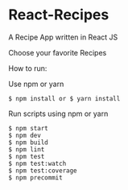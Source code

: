 # React-Recipes

A Recipe App written in React JS 

Choose your favorite Recipes 


How to run: 

Use npm or yarn 

    $ npm install or $ yarn install
    
Run scripts using npm or yarn 

    $ npm start
    $ npm dev 
    $ npm build 
    $ npm lint 
    $ npm test 
    $ npm test:watch 
    $ npm test:coverage 
    $ npm precommit 

